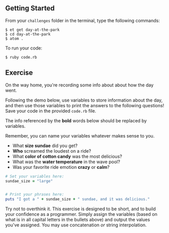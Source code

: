 ## Getting Started

From your `challenges` folder in the terminal, type the following commands:

```no-highlight
$ et get day-at-the-park
$ cd day-at-the-park
$ atom .
```

To run your code:

```no-highlight
$ ruby code.rb
```

## Exercise

On the way home, you're recording some info about about how the day went.

Following the demo below, use variables to store information about the day, and then use those variables to print the answers to the following questions! Save your code in the provided `code.rb` file.

The info referenced by the **bold** words below should be replaced by variables.

Remember, you can name your variables whatever makes sense to you.

- What **size sundae** did you get?
- **Who** screamed the loudest on a ride?
- What **color of cotton candy** was the most delicious?
- What was the **water temperature** in the wave pool?
- Was your favorite ride emotion **crazy** or **calm**?

```ruby
# Set your variables here:
sundae_size = "large"


# Print your phrases here:
puts "I got a " + sundae_size + " sundae, and it was delicious."
```

Try not to overthink it.
This exercise is designed to be short, and to build your confidence as a programmer.
Simply assign the variables (based on what is in all capital letters in the bullets above) and output the values you've assigned.  You may use concatenation _or_ string interpolation.
